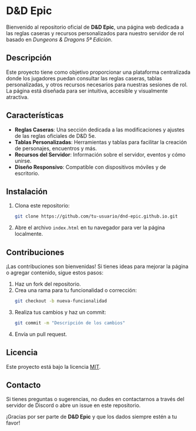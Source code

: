 # D&D Epic

Bienvenido al repositorio oficial de **D&D Epic**, una página web dedicada a las reglas caseras y recursos personalizados para nuestro servidor de rol basado en *Dungeons & Dragons 5ª Edición*.

## Descripción

Este proyecto tiene como objetivo proporcionar una plataforma centralizada donde los jugadores puedan consultar las reglas caseras, tablas personalizadas, y otros recursos necesarios para nuestras sesiones de rol. La página está diseñada para ser intuitiva, accesible y visualmente atractiva.

## Características

- **Reglas Caseras**: Una sección dedicada a las modificaciones y ajustes de las reglas oficiales de D&D 5e.
- **Tablas Personalizadas**: Herramientas y tablas para facilitar la creación de personajes, encuentros y más.
- **Recursos del Servidor**: Información sobre el servidor, eventos y cómo unirse.
- **Diseño Responsivo**: Compatible con dispositivos móviles y de escritorio.

## Instalación

1. Clona este repositorio:
    ```bash
    git clone https://github.com/tu-usuario/dnd-epic.github.io.git
    ```
2. Abre el archivo `index.html` en tu navegador para ver la página localmente.

## Contribuciones

¡Las contribuciones son bienvenidas! Si tienes ideas para mejorar la página o agregar contenido, sigue estos pasos:

1. Haz un fork del repositorio.
2. Crea una rama para tu funcionalidad o corrección:
    ```bash
    git checkout -b nueva-funcionalidad
    ```
3. Realiza tus cambios y haz un commit:
    ```bash
    git commit -m "Descripción de los cambios"
    ```
4. Envía un pull request.

## Licencia

Este proyecto está bajo la licencia [MIT](LICENSE).

## Contacto

Si tienes preguntas o sugerencias, no dudes en contactarnos a través del servidor de Discord o abre un issue en este repositorio.

¡Gracias por ser parte de **D&D Epic** y que los dados siempre estén a tu favor!